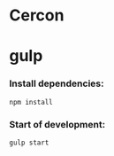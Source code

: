 # Cercon

# gulp

### Install dependencies:

`npm install`

### Start of development:

`gulp start`

<!-- В папку plugins ложим только плагины которые нужно минимизировать, минимизированые плагины складываем в маркап папка js -->
